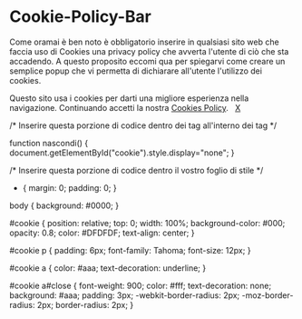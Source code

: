 # Cookie-Policy-Bar
Come oramai è ben noto è obbligatorio inserire in qualsiasi sito web che faccia uso di Cookies una privacy policy che avverta l'utente di ciò che sta accadendo. A questo proposito eccomi qua per spiegarvi come creare un semplice popup che vi permetta di dichiarare all'utente l'utilizzo dei cookies.


<!-- Inserire questa porzione di codice subito dopo il tag <body> -->

<div id="cookie">
  <p>
    Questo sito usa i cookies per darti una migliore esperienza nella navigazione. Continuando accetti la nostra <a href="#">Cookies Policy</a>. 
      &nbsp; 
    <a id="close" href="#" onclick="javascript:nascondi()">X</a>
  </p>
</div>

<!----->



/* Inserire questa porzione di codice dentro dei tag <script> </script> all'interno dei tag <head> </head> */

function nascondi() {
		document.getElementById("cookie").style.display="none";
		}




/* Inserire questa porzione di codice dentro il vostro foglio di stile */

* {
  margin: 0;
  padding: 0;
}

body {
  background: #0000;
}

#cookie {
  position: relative;
  top: 0;
  width: 100%;
  background-color: #000;
  opacity: 0.8;
  color: #DFDFDF;
  text-align: center;
}

#cookie p {
  padding: 6px;
  font-family: Tahoma;
  font-size: 12px;
}

#cookie a {
  color: #aaa;
  text-decoration: underline;
}

#cookie a#close {
  font-weight: 900;
  color: #fff;
  text-decoration: none;
  background: #aaa;
  padding: 3px;
  -webkit-border-radius: 2px;
  -moz-border-radius: 2px;
  border-radius: 2px;
}
